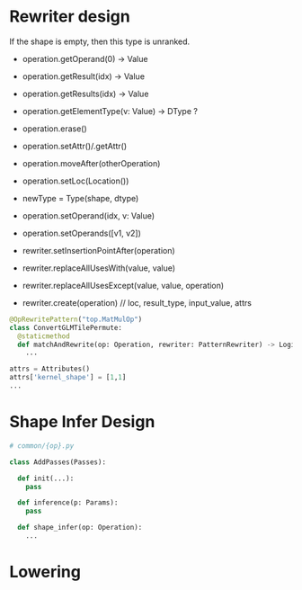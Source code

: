 # Rewriter design

If the shape is empty, then this type is unranked.

- operation.getOperand(0) -> Value
- operation.getResult(idx) -> Value
- operation.getResults(idx) -> Value
- operation.getElementType(v: Value) -> DType ?
- operation.erase()
- operation.setAttr()/.getAttr()
- operation.moveAfter(otherOperation)
- operation.setLoc(Location())
- newType = Type(shape, dtype)
- operation.setOperand(idx, v: Value)
- operation.setOperands([v1, v2])


- rewriter.setInsertionPointAfter(operation)
- rewriter.replaceAllUsesWith(value, value)
- rewriter.replaceAllUsesExcept(value, value, operation)
- rewriter.create(operation) // loc, result_type, input_value, attrs

```python
@OpRewritePattern("top.MatMulOp")
class ConvertGLMTilePermute:
  @staticmethod
  def matchAndRewrite(op: Operation, rewriter: PatternRewriter) -> LogicalResult:
    ...


```

```py
attrs = Attributes()
attrs['kernel_shape'] = [1,1]
...
```


# Shape Infer Design

```python
# common/{op}.py

class AddPasses(Passes):

  def init(...):
    pass

  def inference(p: Params):
    pass

  def shape_infer(op: Operation):
    ...


```


# Lowering


